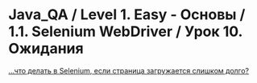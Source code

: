 # Java_QA / Level 1. Easy - Основы / 1.1. Selenium WebDriver / Урок 10. Ожидания



[...что делать в Selenium, если страница загружается слишком долго?](http://barancev.github.io/slow-loading-pages/)
